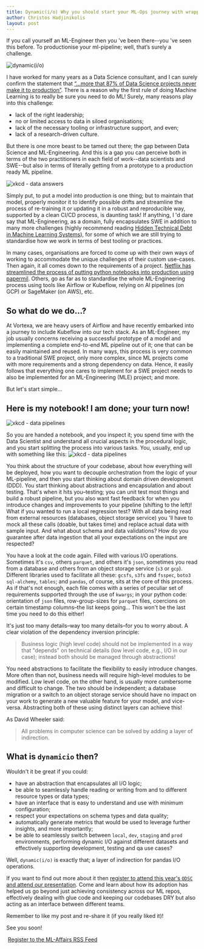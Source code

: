 ```yaml
---
title: Dynamic(i/o) Why you should start your ML-Ops journey with wrapping your I/O
author: Christos Hadjinikolis
layout: post
---
```

<head>
    <meta property="og:image" content="assets/images/2022-06-01-dynamicio.png" />
</head>

If you call yourself an ML-Engineer then you 've been there--you 've seen this before. To productionise your ml-pipeline; well, that’s surely a challenge.

<span class="image center"><img src="{{ 'assets/images/2022-06-01-dynamicio.png' | relative_url }}" alt="dynamic(i/o)" /></span>

I have worked for many years as a Data Science consultant, and I can surely confirm the statement that [“...more that 87% of Data Science projects never make it to production”](https://venturebeat.com/2019/07/19/why-do-87-of-data-science-projects-never-make-it-into-production/).
There is a reason why the first rule of doing Machine Learning is to really be sure you need to do ML! Surely, many reasons play into this challenge: 

* lack of the right leadership; 
* no or limited access to data in siloed organisations;
* lack of the necessary tooling or infrastructure support, and even;
* lack of a research-driven culture. 

But there is one more beast to be tamed out there; the gap between Data Science and ML-Engineering. And this is a gap you can perceive both in terms of the two practitioners in each 
field of work--data scientists and SWE--but also in terms of literally getting from a prototype to a production ready ML pipeline. 

<span class="image center"><img src="{{ 'assets/images/xkcd-data-answers.png' | relative_url }}" alt="xkcd - data answers" /></span>

Simply put, to put a model into production is one thing; but to maintain that model, properly monitor it to identify possible drifts and streamline the process of re-training it or updating it in a robust and 
reproducible way, supported by a clean CI/CD process, is daunting task! If anything, I 'd dare say that  ML-Engineering, as a domain, fully encapsulates SWE in addition to many more 
challenges (highly recommend reading [Hidden Technical Debt in Machine Learning Systems](https://proceedings.neurips.cc/paper/2015/file/86df7dcfd896fcaf2674f757a2463eba-Paper.pdf)), for some of which we 
are still trying to standardise how we work in terms of best tooling or practices. 

In many cases, organisations are forced to come up with their own ways of working to accommodate the unique challenges of their custom use-cases. Then again, it all comes down to the requirements of a project. 
[Netflix has streamlined the process of putting python notebooks into production using papermil](https://netflixtechblog.com/scheduling-notebooks-348e6c14cfd6). 
Others, go as far as to standardise the whole ML-Engineering process using tools like Airflow or Kubeflow, relying on AI pipelines (on GCP) or SageMaker (on AWS), etc.

## So what do we do...?
At Vortexa, we are heavy users of Airflow and have recently embarked into a journey to include Kubeflow into our tech stack. 
As an ML-Engineer, my job usually concerns receiving a successful prototype of a model and implementing a complete end-to-end ML pipeline out of it; one that can be easily maintained
and reused. In many ways, this process is very common to a traditional SWE project, only more complex, since ML projects come with more requirements and a strong dependency on data.
Hence, it easily follows that everything one cares to implement for a SWE project needs to also be implemented for an ML-Engineering (MLE) project; and more. 

But let's start simple... 

## Here is my notebook! I am done; your turn now!  
<span class="image center"><img src="{{ 'assets/images/xkcd-data-pipelines.png' | relative_url }}" alt="xkcd - data pipelines" /></span>

So you are handed a notebook, and you inspect it; you spend time with the Data Scientist and understand all crucial aspects in the procedural logic, and you start splitting the 
process into various tasks. You, usually, end up with something like this:
<span class="image center"><img src="{{ 'assets/images/data-pipeline.png' | relative_url }}" alt="xkcd - data pipelines" /></span>

You think about the structure of your codebase, about how everything will be deployed, how you want to decouple orchestration from the logic of your ML-pipeline, and then you start thinking 
about domain driven development (DDD). You start thinking about abstractions and encapsulation and about testing. That's when it hits you&ndash;testing; you can unit test most things and build a 
robust pipeline, but you also want fast feedback for when you introduce changes and improvements to your pipeline (shifting to the left)! What if you wanted to run a local regression
test? With all data being read from external resources (databases, object storage service) you 'll have to mock all these calls (doable, but takes time) and replace actual data with sample
input. And what about schema and data validations? How do you guarantee after data ingestion that all your expectations on the input are respected? 

You have a look at the code again. Filled with various I/O operations. Sometimes it's `csv`, others `parquet`, and others it's `json`, sometimes you read from a database and others
from an object storage service (`s3` or `gcp`). Different libraries used to facilitate all these: `gcsfs`, `s3fs` and `fsspec`, `boto3` `sql-alchemy`, `tables`; and `pandas`, of course, sits at the core
of this process. As if that's not enough, each file comes with a series of peculiar set of requirements supported through the use of `kwargs`; in your python code: orientation of `json`
files, row-group-sizes for `parquet` files, coercions on certain timestamp columns&ndash;the list keeps going... This won't be the last time you need to do this either! 

It's just too many details&ndash;way too many details&ndash;for you to worry about. A clear violation of the dependency inversion principle:

> Business logic (high level code) should not be implemented in a way that "depends" on technical details (low level code, e.g., I/O in our case); instead both should be managed through abstractions!

You need abstractions to facilitate the flexibility to easily introduce changes. More often than not, business needs will require high-level modules to be modified. Low level code, on the 
other hand, is usually more cumbersome and difficult to change. The two should be independent; a database migration or a switch to an object storage service should have no impact on your
work to generate a new valuable feature for your model, and vice-versa. Abstracting both of these using distinct layers can achieve this! 

As David Wheeler said:
> All problems in computer science can be solved by adding a layer of indirection.

## What is `dynamicio` then?
Wouldn't it be great if you could:
* have an abstraction that encapsulates all I/O logic;
* be able to seamlessly handle reading or writing from and to different resource types or data types;
* have an interface that is easy to understand and use with minimum configuration; 
* respect your expectations on schema types and data quality;
* automatically generate metrics that would be used to leverage further insights, and more importantly;
* be able to seamlessly switch between `local`, `dev`, `staging` and `prod` environments, performing dynamic I/O against different datasets and effectively supporting development, testing and qa use cases?     

Well, `dynamic(i/o)` is exactly that; a layer of indirection for pandas I/O operations. 

If you want to find out more about it then [register to attend this year's `ODSC` and attend our presentation](https://odsc.com/europe/). Come and learn about how its adoption has helped us go beyond just achieving consistency across our ML 
repos, effectively dealing with glue code and keeping our codebases DRY but also acting as an interface between different teams.

Remember to like my post and re-share it (if you really liked it)!

See you soon!

<p><a href="http://feeds.feedburner.com/MlAffairs" rel="alternate" type="application/rss+xml"><img src="//feedburner.google.com/fb/images/pub/feed-icon32x32.png" alt="" style="vertical-align:middle;border:0"/></a>&nbsp;<a href="http://feeds.feedburner.com/MlAffairs" rel="alternate" type="application/rss+xml">Register to the ML-Affairs RSS Feed</a></p>   

